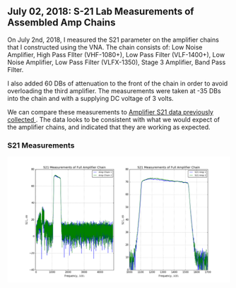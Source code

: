 ## July 02, 2018: S-21 Lab Measurements of Assembled Amp Chains

On July 2nd, 2018, I measured the S21  parameter on the amplifier chains that I
constructed using the VNA. The chain consists of:  Low Noise Amplifier, High
Pass FIlter (VHF-1080+), Low Pass Filter (VLF-1400+), Low Noise Amplifier, 
Low Pass Filter (VLFX-1350), Stage 3 Amplifier, Band Pass Filter.

I also added 60 DBs of attenuation to the front of the chain in order to avoid
overloading the third amplifier. The measurements were taken at -35 DBs into the 
chain and with a supplying DC voltage of 3 volts. 

We can compare these measurements to 
[Amplifier S21 data previously collected ](../20180410_New_Amps_S21/index.md). 
The data looks to be consistent with what we would expect of the amplifier
chains, and indicated that they are working as expected. 

### S21 Measurements

![Picture](Amptest.png)





